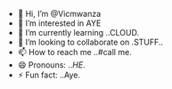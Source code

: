 - 👋 Hi, I’m @Vicmwanza
- 👀 I’m interested in AYE
- 🌱 I’m currently learning ..CLOUD.
- 💞️ I’m looking to collaborate on .STUFF..
- 📫 How to reach me ..#call me.
- 😄 Pronouns: ..*HE*.
- ⚡ Fun fact: ..Aye.

<!---
Vicmwanza/Vicmwanza is a ✨ special ✨ repository because its `README.md` (this file) appears on your GitHub profile.
You can click the Preview link to take a look at your changes.
--->
